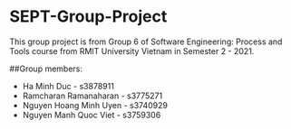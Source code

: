 # SEPT-Group-Project

This group project is from Group 6 of Software Engineering: Process and Tools course from RMIT University Vietnam in Semester 2 - 2021.

##Group members:
- Ha Minh Duc - s3878911
- Ramcharan Ramanaharan - s3775271
- Nguyen Hoang Minh Uyen - s3740929
- Nguyen Manh Quoc Viet - s3759306
